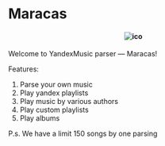 # Maracas

<h4 align="center">
  <img alt="ico" src="maracas.ico">
</h4>

Welcome to YandexMusic parser — Maracas!

Features:

1) Parse your own music 
2) Play yandex playlists
3) Play music by various authors
4) Play custom playlists
5) Play albums

P.s. We have a limit 150 songs by one parsing
